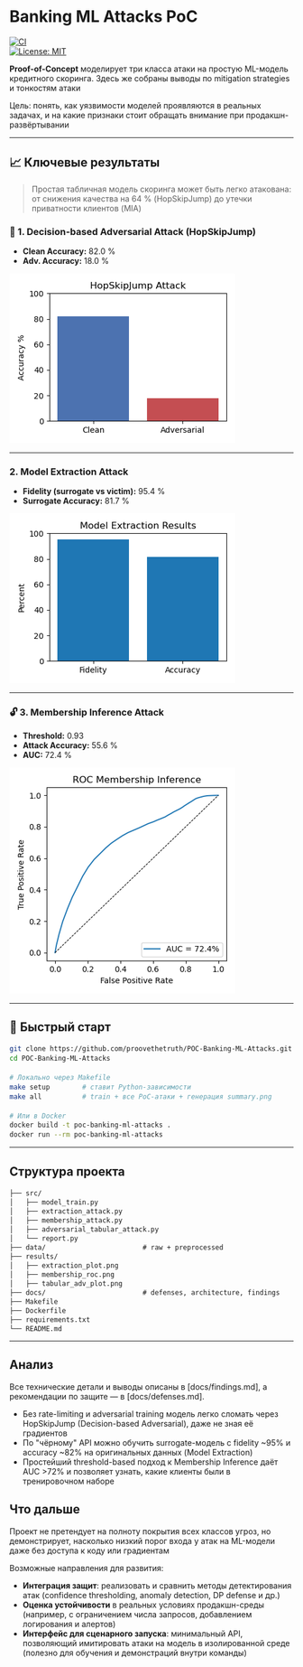 # Banking ML Attacks PoC
[![CI](https://github.com/proovethetruth/POC-Banking-ML-Attacks/actions/workflows/ci.yml/badge.svg)](https://github.com/proovethetruth/POC-Banking-ML-Attacks/actions/workflows/ci.yml)  
[![License: MIT](https://img.shields.io/badge/License-MIT-blue.svg)](LICENSE)

**Proof-of-Concept** моделирует три класса атаки на простую ML-модель кредитного скоринга. Здесь же собраны выводы по mitigation strategies и тонкостям атаки

Цель: понять, как уязвимости моделей проявляются в реальных задачах, и на какие признаки стоит обращать внимание при продакшн-развёртывании

---

## 📈 Ключевые результаты
> Простая табличная модель скоринга может быть легко атакована:  
> от снижения качества на 64 % (HopSkipJump) до утечки приватности клиентов (MIA)

### 🧨 1. Decision-based Adversarial Attack (HopSkipJump)

- **Clean Accuracy:** 82.0 %  
- **Adv. Accuracy:** 18.0 %

![HopSkipJump Attack](results/tabular_adv_plot.png)

---

### 2. Model Extraction Attack

- **Fidelity (surrogate vs victim):** 95.4 %  
- **Surrogate Accuracy:** 81.7 %

![Model Extraction Results](results/extraction_plot.png)

---

### 🔓 3. Membership Inference Attack

- **Threshold:** 0.93  
- **Attack Accuracy:** 55.6 %  
- **AUC:** 72.4 %

![Membership Inference ROC](results/membership_roc.png)

---

## 🚀 Быстрый старт

```bash
git clone https://github.com/proovethetruth/POC-Banking-ML-Attacks.git
cd POC-Banking-ML-Attacks

# Локально через Makefile
make setup        # ставит Python-зависимости
make all          # train + все PoC-атаки + генерация summary.png

# Или в Docker
docker build -t poc-banking-ml-attacks .
docker run --rm poc-banking-ml-attacks
````

---

## Структура проекта

```
├── src/
│   ├── model_train.py
│   ├── extraction_attack.py
│   ├── membership_attack.py
│   ├── adversarial_tabular_attack.py
│   └── report.py
├── data/                        # raw + preprocessed
├── results/
│   ├── extraction_plot.png
│   ├── membership_roc.png
│   ├── tabular_adv_plot.png
├── docs/                        # defenses, architecture, findings
├── Makefile
├── Dockerfile
├── requirements.txt
└── README.md
```

---

## Анализ
Все технические детали и выводы описаны в [docs/findings.md], а рекомендации по защите — в [docs/defenses.md].

- Без rate-limiting и adversarial training модель легко сломать через HopSkipJump (Decision-based Adversarial), даже не зная её градиентов
- По "чёрному" API можно обучить surrogate-модель с fidelity ~95% и accuracy ~82% на оригинальных данных (Model Extraction)
- Простейший threshold-based подход к Membership Inference даёт AUC >72% и позволяет узнать, какие клиенты были в тренировочном наборе 

## Что дальше
Проект не претендует на полноту покрытия всех классов угроз, но демонстрирует, насколько низкий порог входа у атак на ML-модели даже без доступа к коду или градиентам

Возможные направления для развития:
* **Интеграция защит**: реализовать и сравнить методы детектирования атак (confidence thresholding, anomaly detection, DP defense и др.)
* **Оценка устойчивости** в реальных условиях продакшн-среды (например, с ограничением числа запросов, добавлением логирования и алертов)
* **Интерфейс для сценарного запуска**: минимальный API, позволяющий имитировать атаки на модель в изолированной среде (полезно для обучения и демонстраций внутри команды)
